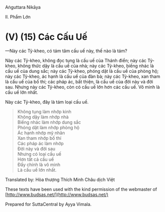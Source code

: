 Aṅguttara Nikāya

II. Phẩm Lớn

# (V) (15) Các Cấu Uế

—Này các Tỷ-kheo, có tám tâm cấu uế này, thế nào là tám?

Này các Tỷ-kheo, không đọc tụng là cấu uế của Thánh điển; này các Tỷ-kheo, không thức dậy là cấu uế của nhà; này các Tỷ-kheo, biếng nhác là cấu uế của dung sắc; này các Tỷ-kheo, phóng dật là cấu uế của phòng hộ; này các Tỷ-kheo, ác hạnh là cấu uế của đàn bà; này các Tỷ-kheo, xan tham là cấu uế của bố thí; các pháp ác, bất thiện, là cấu uế của đời này và đời sau. Nhưng này các Tỷ-kheo, còn có cấu uế lớn hơn các cấu uế. Vô minh là cấu uế lớn nhất.

Này các Tỷ-kheo, đây là tám loại cấu uế.

> Không tụng làm nhớp kinh  
> Không dậy làm nhớp nhà  
> Biếng nhác làm nhớp dung sắc  
> Phóng dật làm nhớp phòng hộ  
> Ác hạnh nhớp mỹ nhân  
> Xan tham nhớp bố thí  
> Các pháp ác làm nhớp  
> Ðời này và đời sau  
> Nhưng có loại cấu uế  
> Hơn tất cả cấu uế  
> Ðấy chính là vô minh  
> Là cấu uế lớn nhất.

Translated by: Hòa thượng Thích Minh Châu dịch Việt

These texts have been used with the kind permission of the webmaster of [http://www.budsas.net/](http://www.budsas.net/)

Prepared for SuttaCentral by Ayya Vimala.